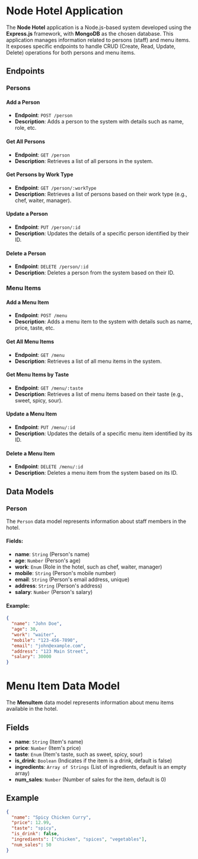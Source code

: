 # Node Hotel Application

The **Node Hotel** application is a Node.js-based system developed using the **Express.js** framework, with **MongoDB** as the chosen database. This application manages information related to persons (staff) and menu items. It exposes specific endpoints to handle CRUD (Create, Read, Update, Delete) operations for both persons and menu items.

## Endpoints

### Persons

#### Add a Person
- **Endpoint**: `POST /person`
- **Description**: Adds a person to the system with details such as name, role, etc.

#### Get All Persons
- **Endpoint**: `GET /person`
- **Description**: Retrieves a list of all persons in the system.

#### Get Persons by Work Type
- **Endpoint**: `GET /person/:workType`
- **Description**: Retrieves a list of persons based on their work type (e.g., chef, waiter, manager).

#### Update a Person
- **Endpoint**: `PUT /person/:id`
- **Description**: Updates the details of a specific person identified by their ID.

#### Delete a Person
- **Endpoint**: `DELETE /person/:id`
- **Description**: Deletes a person from the system based on their ID.

### Menu Items

#### Add a Menu Item
- **Endpoint**: `POST /menu`
- **Description**: Adds a menu item to the system with details such as name, price, taste, etc.

#### Get All Menu Items
- **Endpoint**: `GET /menu`
- **Description**: Retrieves a list of all menu items in the system.

#### Get Menu Items by Taste
- **Endpoint**: `GET /menu/:taste`
- **Description**: Retrieves a list of menu items based on their taste (e.g., sweet, spicy, sour).

#### Update a Menu Item
- **Endpoint**: `PUT /menu/:id`
- **Description**: Updates the details of a specific menu item identified by its ID.

#### Delete a Menu Item
- **Endpoint**: `DELETE /menu/:id`
- **Description**: Deletes a menu item from the system based on its ID.

## Data Models

### Person
The `Person` data model represents information about staff members in the hotel.

#### Fields:
- **name**: `String` (Person's name)
- **age**: `Number` (Person's age)
- **work**: `Enum` (Role in the hotel, such as chef, waiter, manager)
- **mobile**: `String` (Person's mobile number)
- **email**: `String` (Person's email address, unique)
- **address**: `String` (Person's address)
- **salary**: `Number` (Person's salary)

#### Example:
```json
{
  "name": "John Doe",
  "age": 30,
  "work": "waiter",
  "mobile": "123-456-7890",
  "email": "john@example.com",
  "address": "123 Main Street",
  "salary": 30000
}
```
# Menu Item Data Model

The **MenuItem** data model represents information about menu items available in the hotel.

## Fields

- **name**: `String` (Item's name)
- **price**: `Number` (Item's price)
- **taste**: `Enum` (Item's taste, such as sweet, spicy, sour)
- **is_drink**: `Boolean` (Indicates if the item is a drink, default is false)
- **ingredients**: `Array of Strings` (List of ingredients, default is an empty array)
- **num_sales**: `Number` (Number of sales for the item, default is 0)

## Example

```json
{
  "name": "Spicy Chicken Curry",
  "price": 12.99,
  "taste": "spicy",
  "is_drink": false,
  "ingredients": ["chicken", "spices", "vegetables"],
  "num_sales": 50
}
```
